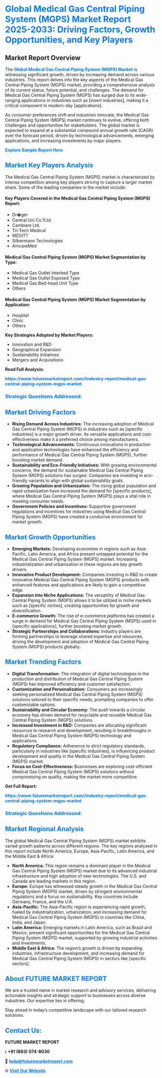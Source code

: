 <h1 style="color: #007BFF;">Global Medical Gas Central Piping System (MGPS) Market Report 2025-2033: Driving Factors, Growth Opportunities, and Key Players</h1>

<section id="overview">
<h2>Market Report Overview</h2>
<p>The <a href="https://www.futuremarketreport.com//industry-report/medical-gas-central-piping-system-mgps-market" style="color: #007BFF; text-decoration: none;"><strong>Global Medical Gas Central Piping System (MGPS) Market</strong></a> is witnessing significant growth, driven by increasing demand across various industries. This report delves into the key aspects of the Medical Gas Central Piping System (MGPS) market, providing a comprehensive analysis of its current status, future potential, and challenges. The demand for Medical Gas Central Piping System (MGPS) has surged due to its wide-ranging applications in industries such as [insert industries], making it a critical component in modern-day [applications].</p>
<p>As consumer preferences shift and industries innovate, the Medical Gas Central Piping System (MGPS) market continues to evolve, offering both challenges and opportunities for stakeholders. The global market is expected to expand at a substantial compound annual growth rate (CAGR) over the forecast period, driven by technological advancements, emerging applications, and increasing investments by major players.</p>
</section>

<section id="overview">
<p><a href="https://www.futuremarketreport.com//request-sample/reportId=79004" style="color: #007BFF; text-decoration: none;"><strong>Explore Sample Report Here</strong></a></p>
</section>

<section id="key-players">
<h2 style="color: #007BFF;">Market Key Players Analysis</h2>
<p>The Medical Gas Central Piping System (MGPS) market is characterized by intense competition among key players striving to capture a larger market share. Some of the leading companies in the market include:</p>
<h4>Key Players Covered in the Medical Gas Central Piping System (MGPS) Report:</h4>
<ul><li>Dr�ger</li><li>Central Uni Co.?Ltd.</li><li>Cambiare Ltd.</li><li>Tri-Tech Medical</li><li>MEDITT</li><li>Silbermann Technologies</li><li>AmcareMed</li></ul>
<h4>Medical Gas Central Piping System (MGPS) Market Segmentation by Type:</h4>
<ul><li>Medical Gas Outlet Interbed Type</li><li>Medical Gas Outlet Exposed Type</li><li>Medical Gas Bed-head Unit Type</li><li>Others</li></ul>

<h4>Medical Gas Central Piping System (MGPS) Market Segmentation by Application:</h4>
<ul><li>Hospital</li><li>Clinic</li><li>Others</li></ul>
<p><strong>Key Strategies Adopted by Market Players:</strong></p>
<ul>
<li>Innovation and R&D</li>
<li>Geographical Expansion</li>
<li>Sustainability Initiatives</li>
<li>Mergers and Acquisitions</li>
</ul>
</section>

<section>
<p><strong>Read Full Analysis: </strong></p><a href="https://www.futuremarketreport.com//industry-report/medical-gas-central-piping-system-mgps-market" style="color: #007BFF; text-decoration: none;"><strong>https://www.futuremarketreport.com//industry-report/medical-gas-central-piping-system-mgps-market</strong></a>
<h3 style="color: #007BFF;">Strategic Questions Addressed:</h3>
</section>

<section id="driving-factors">
<h2 style="color: #007BFF;">Market Driving Factors</h2>
<ul>
<li><strong>Rising Demand Across Industries:</strong> The increasing adoption of Medical Gas Central Piping System (MGPS) in industries such as [specific industries] is a major growth driver. Its versatile applications and cost-effectiveness make it a preferred choice among manufacturers.</li>
<li><strong>Technological Advancements:</strong> Continuous innovations in production and application technologies have enhanced the efficiency and performance of Medical Gas Central Piping System (MGPS), further boosting market demand.</li>
<li><strong>Sustainability and Eco-Friendly Initiatives:</strong> With growing environmental concerns, the demand for sustainable Medical Gas Central Piping System (MGPS) solutions has surged. Companies are investing in eco-friendly variants to align with global sustainability goals.</li>
<li><strong>Growing Population and Urbanization:</strong> The rising global population and rapid urbanization have increased the demand for [specific products], where Medical Gas Central Piping System (MGPS) plays a vital role in meeting consumer needs.</li>
<li><strong>Government Policies and Incentives:</strong> Supportive government regulations and incentives for industries using Medical Gas Central Piping System (MGPS) have created a conducive environment for market growth.</li>
</ul>
</section>

<section id="growth-opportunities">
<h2 style="color: #007BFF;">Market Growth Opportunities</h2>
<ul>
<li><strong>Emerging Markets:</strong> Developing economies in regions such as Asia-Pacific, Latin America, and Africa present untapped potential for the Medical Gas Central Piping System (MGPS) market. Increasing industrialization and urbanization in these regions are key growth drivers.</li>
<li><strong>Innovative Product Development:</strong> Companies investing in R&D to create innovative Medical Gas Central Piping System (MGPS) products with enhanced features and applications are likely to gain a competitive edge.</li>
<li><strong>Expansion into Niche Applications:</strong> The versatility of Medical Gas Central Piping System (MGPS) allows it to be utilized in niche markets such as [specific niches], creating opportunities for growth and diversification.</li>
<li><strong>E-commerce Growth:</strong> The rise of e-commerce platforms has created a surge in demand for Medical Gas Central Piping System (MGPS) used in [specific applications], further boosting market growth.</li>
<li><strong>Strategic Partnerships and Collaborations:</strong> Industry players are forming partnerships to leverage shared expertise and resources, driving the development and adoption of Medical Gas Central Piping System (MGPS) products globally.</li>
</ul>
</section>

<section id="trending-factors">
<h2 style="color: #007BFF;">Market Trending Factors</h2>
<ul>
<li><strong>Digital Transformation:</strong> The integration of digital technologies in the production and distribution of Medical Gas Central Piping System (MGPS) has improved efficiency and customer satisfaction.</li>
<li><strong>Customization and Personalization:</strong> Consumers are increasingly seeking personalized Medical Gas Central Piping System (MGPS) solutions tailored to their specific needs, prompting companies to offer customizable options.</li>
<li><strong>Sustainability and Circular Economy:</strong> The push towards a circular economy has driven demand for recyclable and reusable Medical Gas Central Piping System (MGPS) solutions.</li>
<li><strong>Increased Investment in R&D:</strong> Companies are allocating significant resources to research and development, resulting in breakthroughs in Medical Gas Central Piping System (MGPS) technology and applications.</li>
<li><strong>Regulatory Compliance:</strong> Adherence to strict regulatory standards, particularly in industries like [specific industries], is influencing product development and quality in the Medical Gas Central Piping System (MGPS) market.</li>
<li><strong>Focus on Cost-Effectiveness:</strong> Businesses are exploring cost-efficient Medical Gas Central Piping System (MGPS) solutions without compromising on quality, making the market more competitive.</li>
</ul>
</section>

<section>
<p><strong>Get Full Report: </strong></p><a href="https://www.futuremarketreport.com//industry-report/medical-gas-central-piping-system-mgps-market" style="color: #007BFF; text-decoration: none;"><strong>https://www.futuremarketreport.com//industry-report/medical-gas-central-piping-system-mgps-market</strong></a>
<h3 style="color: #007BFF;">Strategic Questions Addressed:</h3>
</section>


<section id="regional-analysis">
<h2 style="color: #007BFF;">Market Regional Analysis</h2>
<p>The global Medical Gas Central Piping System (MGPS) market exhibits varied growth patterns across different regions. The key regions analyzed in this report include North America, Europe, Asia-Pacific, Latin America, and the Middle East & Africa:</p>
<ul>
<li><strong>North America:</strong> This region remains a dominant player in the Medical Gas Central Piping System (MGPS) market due to its advanced industrial infrastructure and high adoption of new technologies. The U.S. and Canada are leading markets in this region.</li>
<li><strong>Europe:</strong> Europe has witnessed steady growth in the Medical Gas Central Piping System (MGPS) market, driven by stringent environmental regulations and a focus on sustainability. Key countries include Germany, France, and the U.K.</li>
<li><strong>Asia-Pacific:</strong> The Asia-Pacific region is experiencing rapid growth, fueled by industrialization, urbanization, and increasing demand for Medical Gas Central Piping System (MGPS) in countries like China, India, and Japan.</li>
<li><strong>Latin America:</strong> Emerging markets in Latin America, such as Brazil and Mexico, present significant opportunities for the Medical Gas Central Piping System (MGPS) market, supported by growing industrial activities and investments.</li>
<li><strong>Middle East & Africa:</strong> The region’s growth is driven by expanding industries, infrastructure development, and increasing demand for Medical Gas Central Piping System (MGPS) in sectors like [specific sectors].</li>
</ul>
</section>

<footer>
<h2 style="color: #007BFF;">About FUTURE MARKET REPORT</h2>
<p>We are a trusted name in market research and advisory services, delivering actionable insights and strategic support to businesses across diverse industries. Our expertise lies in offering:</p>

<p>Stay ahead in today’s competitive landscape with our tailored research solutions.</p>

<h2 style="color: #007BFF;">Contact Us:</h2>
<p><strong>FUTURE MARKET REPORT</strong></p>
<p>📞 <strong>+91 (883) 074-8030</strong></p>
<p>📧 <strong><a href="mailto:help@futuremarketreport.com" style="color: #007BFF;">help@futuremarketreport.com</a></strong></p>
<p>🌐 <strong><a href="https://www.futuremarketreport.com/" style="color: #007BFF;">Visit Our Website</a></strong></p>
</footer>